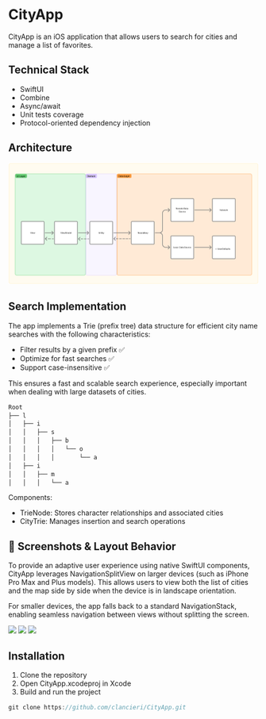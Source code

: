 # CityApp

CityApp is an iOS application that allows users to search for cities and manage a list of favorites.

## Technical Stack
- SwiftUI
- Combine
- Async/await
- Unit tests coverage
- Protocol-oriented dependency injection

## Architecture
![alt text](https://github.com/clancieri/CityApp/blob/main/architecture.png "")

## Search Implementation
The app implements a Trie (prefix tree) data structure for efficient city name searches with the following characteristics: 

- Filter results by a given prefix ✅
- Optimize for fast searches ✅
- Support case-insensitive ✅

This ensures a fast and scalable search experience, especially important when dealing with large datasets of cities. 

```swift
Root
├── l
│   ├── i
│   │   ├── s
│   │   │   ├── b
│   │   │   │   └── o
│   │   │   │       └── a
│   ├── i
│   │   ├── m
│   │   │   └── a
```
Components:
- TrieNode: Stores character relationships and associated cities
- CityTrie: Manages insertion and search operations

## 📸 Screenshots & Layout Behavior
To provide an adaptive user experience using native SwiftUI components, CityApp leverages NavigationSplitView on larger devices (such as iPhone Pro Max and Plus models). This allows users to view both the list of cities and the map side by side when the device is in landscape orientation.

For smaller devices, the app falls back to a standard NavigationStack, enabling seamless navigation between views without splitting the screen.

<img src="https://github.com/user-attachments/assets/66794c1f-4178-4c16-9e24-de447aa08919" width="300">
<img src="https://github.com/user-attachments/assets/88fe10df-c9c7-40e9-91d7-56adbed131bc" width="300">
<img src="https://github.com/user-attachments/assets/667421a8-eac0-402d-9af4-fc5cc1418278" width="300">

## Installation

1. Clone the repository
2. Open CityApp.xcodeproj in Xcode
3. Build and run the project

```swift
git clone https://github.com/clancieri/CityApp.git
```
